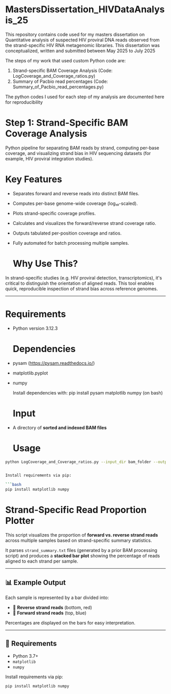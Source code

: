 # MastersDissertation_HIVDataAnalysis_25
This repository contains code used for my masters dissertation on Quantitative analysis of suspected HIV proviral DNA reads observed from the strand-specific HIV RNA metagenomic libraries. 
This dissertation was conceptualized, written and submitted between May 2025 to July 2025

The steps of my work that used custom Python code are:
1. Strand-specific BAM Coverage Analysis (Code: LogCoverage_and_Coverage_ratios.py)
2. Summary of Pacbio read percentages (Code: Summary_of_Pacbio_read_percentages.py)





The python codes I used for each step of my analysis are documented here for reproducibility
   

# Step 1: Strand-Specific BAM Coverage Analysis

Python pipeline for separating BAM reads by strand, computing per-base coverage, and visualizing strand bias in HIV sequencing datasets (for example, HIV proviral integration studies).

  # Key Features

- Separates forward and reverse reads into distinct BAM files.
- Computes per-base genome-wide coverage (log₁₀-scaled).
- Plots strand-specific coverage profiles.
- Calculates and visualizes the forward/reverse strand coverage ratio.
- Outputs tabulated per-position coverage and ratios.
- Fully automated for batch processing multiple samples.

  # Why Use This?

In strand-specific studies (e.g. HIV proviral detection, transcriptomics), it's critical to distinguish the orientation of aligned reads. 
This tool enables quick, reproducible inspection of strand bias across reference genomes.

---

  # Requirements

- Python version 3.12.3

  # Dependencies
- pysam (https://pysam.readthedocs.io/)
- matplotlib.pyplot
- numpy

  Install dependencies with:
pip install pysam matplotlib numpy (on bash)

  # Input

- A directory of **sorted and indexed BAM files**

  # Usage

```bash
python LogCoverage_and_Coverage_ratios.py --input_dir bam_folder --output_dir coverage_outputs


Install requirements via pip:

```bash
pip install matplotlib numpy
```
# Strand-Specific Read Proportion Plotter

This script visualizes the proportion of **forward vs. reverse strand reads** across multiple samples based on strand-specific summary statistics.

It parses `strand_summary.txt` files (generated by a prior BAM processing script) and produces a **stacked bar plot** showing the percentage of reads aligned to each strand per sample.

---

## 📊 Example Output

Each sample is represented by a bar divided into:
- 🔴 **Reverse strand reads** (bottom, red)
- 🔵 **Forward strand reads** (top, blue)

Percentages are displayed on the bars for easy interpretation.

---

## 🧰 Requirements

- Python 3.7+
- `matplotlib`
- `numpy`

Install requirements via pip:

```bash
pip install matplotlib numpy



 
